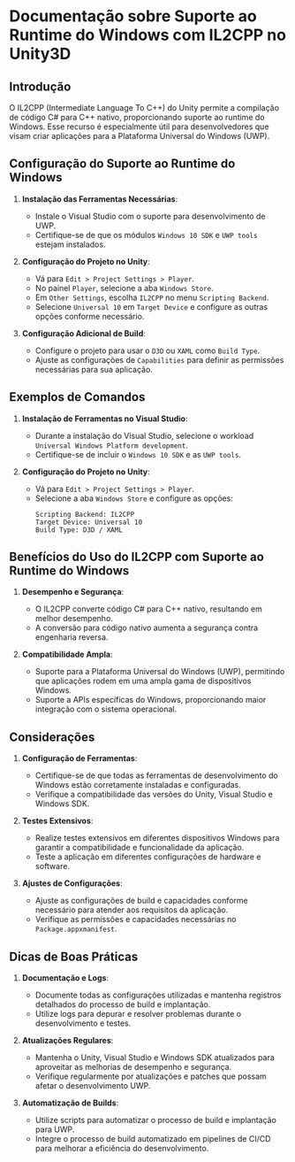 
# Documentação sobre Suporte ao Runtime do Windows com IL2CPP no Unity3D

## Introdução

O IL2CPP (Intermediate Language To C++) do Unity permite a compilação de código C# para C++ nativo, proporcionando suporte ao runtime do Windows. Esse recurso é especialmente útil para desenvolvedores que visam criar aplicações para a Plataforma Universal do Windows (UWP).

## Configuração do Suporte ao Runtime do Windows

1. **Instalação das Ferramentas Necessárias**:
   - Instale o Visual Studio com o suporte para desenvolvimento de UWP.
   - Certifique-se de que os módulos `Windows 10 SDK` e `UWP tools` estejam instalados.

2. **Configuração do Projeto no Unity**:
   - Vá para `Edit > Project Settings > Player`.
   - No painel `Player`, selecione a aba `Windows Store`.
   - Em `Other Settings`, escolha `IL2CPP` no menu `Scripting Backend`.
   - Selecione `Universal 10` em `Target Device` e configure as outras opções conforme necessário.

3. **Configuração Adicional de Build**:
   - Configure o projeto para usar o `D3D` ou `XAML` como `Build Type`.
   - Ajuste as configurações de `Capabilities` para definir as permissões necessárias para sua aplicação.

## Exemplos de Comandos

1. **Instalação de Ferramentas no Visual Studio**:
   - Durante a instalação do Visual Studio, selecione o workload `Universal Windows Platform development`.
   - Certifique-se de incluir o `Windows 10 SDK` e as `UWP tools`.

2. **Configuração do Projeto no Unity**:
   - Vá para `Edit > Project Settings > Player`.
   - Selecione a aba `Windows Store` e configure as opções:
     ```plaintext
     Scripting Backend: IL2CPP
     Target Device: Universal 10
     Build Type: D3D / XAML
     ```

## Benefícios do Uso do IL2CPP com Suporte ao Runtime do Windows

1. **Desempenho e Segurança**:
   - O IL2CPP converte código C# para C++ nativo, resultando em melhor desempenho.
   - A conversão para código nativo aumenta a segurança contra engenharia reversa.

2. **Compatibilidade Ampla**:
   - Suporte para a Plataforma Universal do Windows (UWP), permitindo que aplicações rodem em uma ampla gama de dispositivos Windows.
   - Suporte a APIs específicas do Windows, proporcionando maior integração com o sistema operacional.

## Considerações

1. **Configuração de Ferramentas**:
   - Certifique-se de que todas as ferramentas de desenvolvimento do Windows estão corretamente instaladas e configuradas.
   - Verifique a compatibilidade das versões do Unity, Visual Studio e Windows SDK.

2. **Testes Extensivos**:
   - Realize testes extensivos em diferentes dispositivos Windows para garantir a compatibilidade e funcionalidade da aplicação.
   - Teste a aplicação em diferentes configurações de hardware e software.

3. **Ajustes de Configurações**:
   - Ajuste as configurações de build e capacidades conforme necessário para atender aos requisitos da aplicação.
   - Verifique as permissões e capacidades necessárias no `Package.appxmanifest`.

## Dicas de Boas Práticas

1. **Documentação e Logs**:
   - Documente todas as configurações utilizadas e mantenha registros detalhados do processo de build e implantação.
   - Utilize logs para depurar e resolver problemas durante o desenvolvimento e testes.

2. **Atualizações Regulares**:
   - Mantenha o Unity, Visual Studio e Windows SDK atualizados para aproveitar as melhorias de desempenho e segurança.
   - Verifique regularmente por atualizações e patches que possam afetar o desenvolvimento UWP.

3. **Automatização de Builds**:
   - Utilize scripts para automatizar o processo de build e implantação para UWP.
   - Integre o processo de build automatizado em pipelines de CI/CD para melhorar a eficiência do desenvolvimento.
